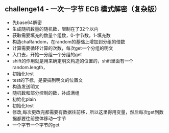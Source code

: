 ## challenge14 - 一次一字节 ECB 模式解密（复杂版）

- 先base64解密
- 生成随机数量的随机数，限制在了32个以内
- 获取需要填充的数量个组数，0-字节数，1-填充数
- 构造chaRandom，在random的基础上增加到分组的倍数
- 计算需要循环计算的次数，每次get一个分组的明文
- 入口去，开始一分组一个分组的get
 - shift的作用就是用来确定明文构造的位置的，shift里面有一个random.length，
 - 初始化test
 - test的下标，是要搞到明文的位置文
 - 构造发送明文
 - 随机数和部分控制的数，补成满组
 - 初始化plain
  - 初始化test
  - 修改,每次更改完都需要有数据往前移，所以这里得用变量，然后每次get到数据都要往前整体移动一字节
  - 一个字节一个字节的get